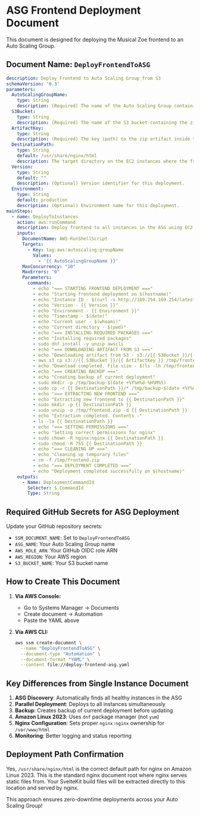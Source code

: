 # ASG Frontend Deployment Document

This document is designed for deploying the Musical Zoe frontend to an Auto Scaling Group.

## Document Name: `DeployFrontendToASG`

```yaml
description: Deploy Frontend to Auto Scaling Group from S3
schemaVersion: '0.3'
parameters:
  AutoScalingGroupName:
    type: String
    description: (Required) The name of the Auto Scaling Group containing the EC2 instances.
  S3Bucket:
    type: String
    description: (Required) The name of the S3 bucket containing the zipped frontend artifact.
  ArtifactKey:
    type: String
    description: (Required) The key (path) to the zip artifact inside the S3 bucket.
  DestinationPath:
    type: String
    default: /usr/share/nginx/html
    description: The target directory on the EC2 instances where the frontend files will be extracted.
  Version:
    type: String
    default: ""
    description: (Optional) Version identifier for this deployment.
  Environment:
    type: String
    default: production
    description: (Optional) Environment name for this deployment.
mainSteps:
  - name: DeployToInstances
    action: aws:runCommand
    description: Deploy frontend to all instances in the ASG using EC2 tags
    inputs:
      DocumentName: AWS-RunShellScript
      Targets:
        - Key: tag:aws:autoscaling:groupName
          Values:
            - '{{ AutoScalingGroupName }}'
      MaxConcurrency: "10"
      MaxErrors: "0"
      Parameters:
        commands:
          - echo "=== STARTING FRONTEND DEPLOYMENT ==="
          - echo "Starting frontend deployment on $(hostname)"
          - echo "Instance ID - $(curl -s http://169.254.169.254/latest/meta-data/instance-id)"
          - echo "Version - {{ Version }}"
          - echo "Environment - {{ Environment }}"
          - echo "Timestamp - $(date)"
          - echo "Current user - $(whoami)"
          - echo "Current directory - $(pwd)"
          - echo "=== INSTALLING REQUIRED PACKAGES ==="
          - echo "Installing required packages"
          - sudo dnf install -y unzip awscli
          - echo "=== DOWNLOADING ARTIFACT FROM S3 ==="
          - echo "Downloading artifact from S3 - s3://{{ S3Bucket }}/{{ ArtifactKey }}"
          - aws s3 cp s3://{{ S3Bucket }}/{{ ArtifactKey }} /tmp/frontend.zip
          - echo "Download completed. File size - $(ls -lh /tmp/frontend.zip)"
          - echo "=== CREATING BACKUP ==="
          - echo "Creating backup of current deployment"
          - sudo mkdir -p /tmp/backup-$(date +%Y%m%d-%H%M%S)
          - sudo cp -r {{ DestinationPath }}/* /tmp/backup-$(date +%Y%m%d-%H%M%S)/ 2>/dev/null || echo "No existing files to backup"
          - echo "=== EXTRACTING NEW FRONTEND ==="
          - echo "Extracting new frontend to {{ DestinationPath }}"
          - sudo mkdir -p {{ DestinationPath }}
          - sudo unzip -o /tmp/frontend.zip -d {{ DestinationPath }}
          - echo "Extraction completed. Contents -"
          - ls -la {{ DestinationPath }}
          - echo "=== SETTING PERMISSIONS ==="
          - echo "Setting correct permissions for nginx"
          - sudo chown -R nginx:nginx {{ DestinationPath }}
          - sudo chmod -R 755 {{ DestinationPath }}
          - echo "=== CLEANING UP ==="
          - echo "Cleaning up temporary files"
          - rm -f /tmp/frontend.zip
          - echo "=== DEPLOYMENT COMPLETED ==="
          - echo "Deployment completed successfully on $(hostname)"
    outputs:
      - Name: DeploymentCommandId
        Selector: $.CommandId
        Type: String
```

## Required GitHub Secrets for ASG Deployment

Update your GitHub repository secrets:

- `SSM_DOCUMENT_NAME`: Set to `DeployFrontendToASG`
- `ASG_NAME`: Your Auto Scaling Group name
- `AWS_ROLE_ARN`: Your GitHub OIDC role ARN
- `AWS_REGION`: Your AWS region
- `S3_BUCKET_NAME`: Your S3 bucket name

## How to Create This Document

1. **Via AWS Console:**
   - Go to Systems Manager → Documents
   - Create document → Automation
   - Paste the YAML above

2. **Via AWS CLI:**
   ```bash
   aws ssm create-document \
     --name "DeployFrontendToASG" \
     --document-type "Automation" \
     --document-format "YAML" \
     --content file://deploy-frontend-asg.yaml
   ```

## Key Differences from Single Instance Document

1. **ASG Discovery**: Automatically finds all healthy instances in the ASG
2. **Parallel Deployment**: Deploys to all instances simultaneously
3. **Backup**: Creates backup of current deployment before updating
4. **Amazon Linux 2023**: Uses `dnf` package manager (not `yum`)
5. **Nginx Configuration**: Sets proper `nginx:nginx` ownership for `/var/www/html`
6. **Monitoring**: Better logging and status reporting

## Deployment Path Confirmation

Yes, `/usr/share/nginx/html` is the correct default path for nginx on Amazon Linux 2023. This is the standard nginx document root where nginx serves static files from. Your SvelteKit build files will be extracted directly to this location and served by nginx.

This approach ensures zero-downtime deployments across your Auto Scaling Group!
